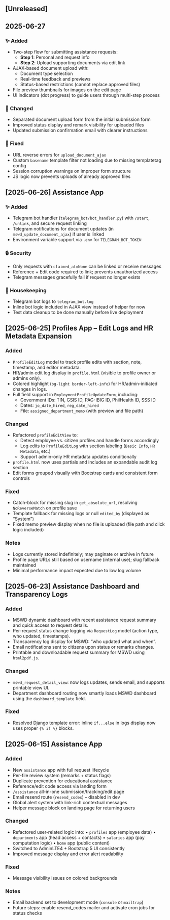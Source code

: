 ## [Unreleased]







## 2025-06-27
### ✨ Added
- Two-step flow for submitting assistance requests:
  - **Step 1**: Personal and request info
  - **Step 2**: Upload supporting documents via edit link
- AJAX-based document upload with:
  - Document type selection
  - Real-time feedback and previews
  - Status-based restrictions (cannot replace approved files)
- File preview thumbnails for images on the edit page
- UI indicators (dot progress) to guide users through multi-step process

### 🔧 Changed
- Separated document upload form from the initial submission form
- Improved status display and remark visibility for uploaded files
- Updated submission confirmation email with clearer instructions

### 🐛 Fixed
- URL reverse errors for `upload_document_ajax`
- Custom `basename` template filter not loading due to missing templatetag config
- Session corruption warnings on improper form structure
- JS logic now prevents uploads of already approved files


## [2025-06-26] Assistance App
### ✨ Added
- Telegram bot handler (`telegram_bot/bot_handler.py`) with `/start`, `/unlink`, and secure request linking
- Telegram notifications for document updates (in `mswd_update_document_ajax`) if user is linked
- Environment variable support via `.env` for `TELEGRAM_BOT_TOKEN`

### 🔒 Security
- Only requests with `claimed_at=None` can be linked or receive messages
- Reference + Edit code required to link; prevents unauthorized access
- Telegram messages gracefully fail if request no longer exists

### 🧹 Housekeeping
- Telegram bot logs to `telegram_bot.log`
- Inline bot logic included in AJAX view instead of helper for now
- Test data cleanup to be done manually before live deployment


## [2025-06-25] Profiles App – Edit Logs and HR Metadata Expansion

### Added
- `ProfileEditLog` model to track profile edits with section, note, timestamp, and editor metadata.
- HR/admin edit log display in `profile.html` (visible to profile owner or admins only).
- Colored highlight (`bg-light border-left-info`) for HR/admin-initiated changes in logs.
- Full field support in `EmploymentProfileUpdateForm`, including:
  - Government IDs: TIN, GSIS ID, PAG-IBIG ID, PhilHealth ID, SSS ID
  - Dates: `jo_date_hired`, `reg_date_hired`
  - File: `assigned_department_memo` (with preview and file path)

### Changed
- Refactored `profileEditView` to:
  - Detect employee vs. citizen profiles and handle forms accordingly
  - Log edits to `ProfileEditLog` with section labeling (`Basic Info`, `HR Metadata`, etc.)
  - Support admin-only HR metadata updates conditionally
- `profile.html` now uses partials and includes an expandable audit log section
- Edit forms grouped visually with Bootstrap cards and consistent form controls

### Fixed
- Catch-block for missing slug in `get_absolute_url`, resolving `NoReverseMatch` on profile save
- Template fallback for missing logs or null `edited_by` (displayed as “System”)
- Fixed memo preview display when no file is uploaded (file path and click logic included)

### Notes
- Logs currently stored indefinitely; may paginate or archive in future
- Profile page URLs still based on username (internal use); slug fallback maintained
- Minimal performance impact expected due to low log volume


## [2025-06-23] Assistance Dashboard and Transparency Logs

### Added
- MSWD dynamic dashboard with recent assistance request summary and quick access to request details.
- Per-request status change logging via `RequestLog` model (action type, who updated, timestamps).
- Transparency log display for MSWD: “who updated what and when”.
- Email notifications sent to citizens upon status or remarks changes.
- Printable and downloadable request summary for MSWD using `html2pdf.js`.

### Changed
- `mswd_request_detail_view`: now logs updates, sends email, and supports printable view UI.
- Department dashboard routing now smartly loads MSWD dashboard using the `dashboard_template` field.

### Fixed
- Resolved Django template error: inline `if...else` in logs display now uses proper `{% if %}` blocks.


## [2025-06-15] Assistance App
### Added
- New `assistance` app with full request lifecycle
- Per-file review system (remarks + status flags)
- Duplicate prevention for educational assistance
- Reference/edit code access via landing form
- `/assistance` all-in-one submission/tracking/edit page
- Email resend route (`resend_codes`) – disabled in dev
- Global alert system with link-rich contextual messages
- Helper message block on landing page for returning users

### Changed
- Refactored user-related logic into:
  • `profiles` app (employee data)
  • `departments` app (head access + contacts)
  • `salaries` app (pay computation logic)
  • `home` app (public content)
- Switched to AdminLTE4 + Bootstrap 5 UI consistently
- Improved message display and error alert readability

### Fixed
- Message visibility issues on colored backgrounds

### Notes
- Email backend set to development mode (`console` or `mailtrap`)
- Future steps: enable resend_codes mailer and activate cron jobs for status checks
